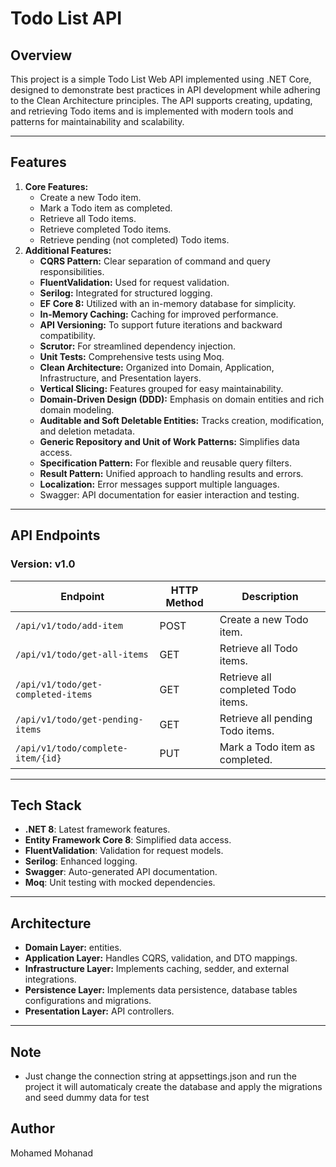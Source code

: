 # Todo List API

## Overview
This project is a simple Todo List Web API implemented using .NET Core, designed to demonstrate best practices in API development while adhering to the Clean Architecture principles. The API supports creating, updating, and retrieving Todo items and is implemented with modern tools and patterns for maintainability and scalability.

---

## Features
1. **Core Features:**
    - Create a new Todo item.
    - Mark a Todo item as completed.
    - Retrieve all Todo items.
    - Retrieve completed Todo items.
    - Retrieve pending (not completed) Todo items.
2. **Additional Features:**
    - **CQRS Pattern:** Clear separation of command and query responsibilities.
    - **FluentValidation:** Used for request validation.
    - **Serilog:** Integrated for structured logging.
    - **EF Core 8:** Utilized with an in-memory database for simplicity.
    - **In-Memory Caching:** Caching for improved performance.
    - **API Versioning:** To support future iterations and backward compatibility.
    - **Scrutor:** For streamlined dependency injection.
    - **Unit Tests:** Comprehensive tests using Moq.
    - **Clean Architecture:** Organized into Domain, Application, Infrastructure, and Presentation layers.
    - **Vertical Slicing:** Features grouped for easy maintainability.
    - **Domain-Driven Design (DDD):** Emphasis on domain entities and rich domain modeling.
    - **Auditable and Soft Deletable Entities:** Tracks creation, modification, and deletion metadata.
    - **Generic Repository and Unit of Work Patterns:** Simplifies data access.
    - **Specification Pattern:** For flexible and reusable query filters.
    - **Result Pattern:** Unified approach to handling results and errors.
    - **Localization:** Error messages support multiple languages.
    - Swagger: API documentation for easier interaction and testing.

---

## API Endpoints

### Version: v1.0

| Endpoint                  | HTTP Method | Description                             |
|---------------------------|-------------|-----------------------------------------|
| `/api/v1/todo/add-item`            | POST        | Create a new Todo item.                |
| `/api/v1/todo/get-all-items`            | GET         | Retrieve all Todo items.               |
| `/api/v1/todo/get-completed-items`            | GET         | Retrieve all completed Todo items.               |
| `/api/v1/todo/get-pending-items`    | GET         | Retrieve all pending Todo items.       |
| `/api/v1/todo/complete-item/{id}` | PUT      | Mark a Todo item as completed.         |

---

## Tech Stack
- **.NET 8**: Latest framework features.
- **Entity Framework Core 8**: Simplified data access.
- **FluentValidation**: Validation for request models.
- **Serilog**: Enhanced logging.
- **Swagger**: Auto-generated API documentation.
- **Moq**: Unit testing with mocked dependencies.

---

## Architecture
- **Domain Layer:** entities.
- **Application Layer:** Handles CQRS, validation, and DTO mappings.
- **Infrastructure Layer:** Implements caching, sedder, and external integrations.
- **Persistence Layer:** Implements data persistence, database tables configurations and migrations.
- **Presentation Layer:** API controllers.
---

## Note
- Just change the connection string at appsettings.json and run the project it will automaticaly create the database and apply the migrations and seed dummy data for test

## Author
Mohamed Mohanad

